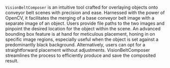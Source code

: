 ```VisionBeltComposer``` is an intuitive tool crafted for overlaying objects onto conveyor belt scenes with precision and ease. Harnessed with the power of OpenCV, it facilitates the merging of a base conveyor belt image with a separate image of an object. Users provide file paths to the two images and pinpoint the desired location for the object within the scene. An advanced bounding box feature is at hand for meticulous placement, honing in on specific image regions, especially useful when the object is set against a predominantly black background. Alternatively, users can opt for a straightforward placement without adjustments. VisionBeltComposer streamlines the process to efficiently produce and save the composited result.
